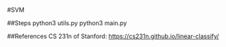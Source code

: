 #SVM

##Steps
python3 utils.py
python3 main.py

##References
CS 231n of Stanford: https://cs231n.github.io/linear-classify/
